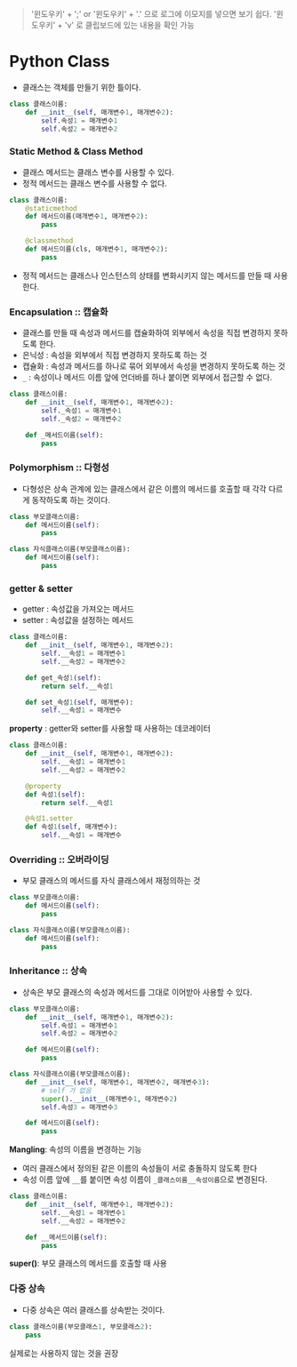 > '윈도우키' + ';' or '윈도우키' + '.' 으로 로그에 이모지를 넣으면 보기 쉽다.
> '윈도우키' + 'v' 로 클립보드에 있는 내용을 확인 가능

# Python Class
- 클래스는 객체를 만들기 위한 틀이다.

```python
class 클래스이름:
    def __init__(self, 매개변수1, 매개변수2):
        self.속성1 = 매개변수1
        self.속성2 = 매개변수2
```

### Static Method & Class Method
- 클래스 메서드는 클래스 변수를 사용할 수 있다.
- 정적 메서드는 클래스 변수를 사용할 수 없다.

```python
class 클래스이름:
    @staticmethod
    def 메서드이름(매개변수1, 매개변수2):
        pass

    @classmethod
    def 메서드이름(cls, 매개변수1, 매개변수2):
        pass
```

- 정적 메서드는 클래스나 인스턴스의 상태를 변화시키지 않는 메서드를 만들 때 사용한다.

### Encapsulation :: 캡슐화
- 클래스를 만들 때 속성과 메서드를 캡슐화하여 외부에서 속성을 직접 변경하지 못하도록 한다.
- 은닉성 : 속성을 외부에서 직접 변경하지 못하도록 하는 것
- 캡슐화 : 속성과 메서드를 하나로 묶어 외부에서 속성을 변경하지 못하도록 하는 것
- `_` : 속성이나 메서드 이름 앞에 언더바를 하나 붙이면 외부에서 접근할 수 없다.

```python
class 클래스이름:
    def __init__(self, 매개변수1, 매개변수2):
        self._속성1 = 매개변수1
        self._속성2 = 매개변수2

    def _메서드이름(self):
        pass
```
### Polymorphism :: 다형성
- 다형성은 상속 관계에 있는 클래스에서 같은 이름의 메서드를 호출할 때 각각 다르게 동작하도록 하는 것이다.

```python
class 부모클래스이름:
    def 메서드이름(self):
        pass

class 자식클래스이름(부모클래스이름):
    def 메서드이름(self):
        pass
```

### getter & setter
- getter : 속성값을 가져오는 메서드
- setter : 속성값을 설정하는 메서드

```python
class 클래스이름:
    def __init__(self, 매개변수1, 매개변수2):
        self.__속성1 = 매개변수1
        self.__속성2 = 매개변수2

    def get_속성1(self):
        return self.__속성1

    def set_속성1(self, 매개변수):
        self.__속성1 = 매개변수
```

**property** : getter와 setter를 사용할 때 사용하는 데코레이터
  
```python
class 클래스이름:
    def __init__(self, 매개변수1, 매개변수2):
        self.__속성1 = 매개변수1
        self.__속성2 = 매개변수2

    @property
    def 속성1(self):
        return self.__속성1

    @속성1.setter
    def 속성1(self, 매개변수):
        self.__속성1 = 매개변수
```

### Overriding :: 오버라이딩
- 부모 클래스의 메서드를 자식 클래스에서 재정의하는 것

```python
class 부모클래스이름:
    def 메서드이름(self):
        pass

class 자식클래스이름(부모클래스이름):
    def 메서드이름(self):
        pass
```
### Inheritance :: 상속
- 상속은 부모 클래스의 속성과 메서드를 그대로 이어받아 사용할 수 있다.

```python
class 부모클래스이름:
    def __init__(self, 매개변수1, 매개변수2):
        self.속성1 = 매개변수1
        self.속성2 = 매개변수2

    def 메서드이름(self):
        pass

class 자식클래스이름(부모클래스이름):
    def __init__(self, 매개변수1, 매개변수2, 매개변수3):
        # self 가 없음
        super().__init__(매개변수1, 매개변수2)
        self.속성3 = 매개변수3

    def 메서드이름(self):
        pass
```

**Mangling**: 속성의 이름을 변경하는 기능
- 여러 클래스에서 정의된 같은 이름의 속성들이 서로 충돌하지 않도록 한다
- 속성 이름 앞에 `__`를 붙이면 속성 이름이 `_클래스이름__속성이름`으로 변경된다.

```python
class 클래스이름:
    def __init__(self, 매개변수1, 매개변수2):
        self.__속성1 = 매개변수1
        self.__속성2 = 매개변수2

    def __메서드이름(self):
        pass
```

**super()**: 부모 클래스의 메서드를 호출할 때 사용

### 다중 상속
- 다중 상속은 여러 클래스를 상속받는 것이다.

```python
class 클래스이름(부모클래스1, 부모클래스2):
    pass
```

실제로는 사용하지 않는 것을 권장

